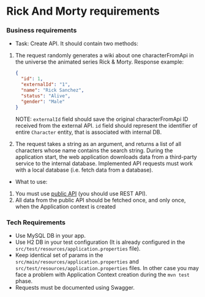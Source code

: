 # Rick And Morty requirements

### Business requirements

- Task: Create API. It should contain two methods:

1. The request randomly generates a wiki about one characterFromApi in the universe the animated series Rick & Morty.
   Response example:

    ```json
    {
      "id": 1,
      "externalId": "1",
      "name": "Rick Sanchez",
      "status": "Alive",
      "gender": "Male"
    }
    ```
    
    NOTE: `externalId` field should save the original characterFromApi ID received from the external API. `id` field should
    represent the identifier of entire `Character` entity, that is associated with internal DB.

2. The request takes a string as an argument, and returns a list of all characters whose name contains the search
   string.
   During the application start, the web application downloads data from a third-party service to the internal database.
   Implemented API requests must work with a local database (i.e. fetch data from a database).

- What to use:

1. You must use [public API](https://rickandmortyapi.com/documentation/#rest) (you should use REST API).
2. All data from the public API should be fetched once, and only once, when the Application context is created

### Tech Requirements

- Use MySQL DB in your app.
- Use H2 DB in your test configuration (It is already configured in the `src/test/resources/application.properties`
  file).
- Keep identical set of params in the `src/main/resources/application.properties`
  and `src/test/resources/application.properties` files. In other case you may face a problem with Application Context
  creation during the `mvn test` phase.
- Requests must be documented using Swagger.
